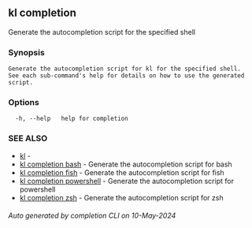 ## kl completion

Generate the autocompletion script for the specified shell

### Synopsis

```
Generate the autocompletion script for kl for the specified shell.
See each sub-command's help for details on how to use the generated script.

```

### Options

```
  -h, --help   help for completion
```

### SEE ALSO

* [kl](kl.md)  - 
* [kl completion bash](kl_completion_bash.md)  - Generate the autocompletion script for bash
* [kl completion fish](kl_completion_fish.md)  - Generate the autocompletion script for fish
* [kl completion powershell](kl_completion_powershell.md)  - Generate the autocompletion script for powershell
* [kl completion zsh](kl_completion_zsh.md)  - Generate the autocompletion script for zsh

###### Auto generated by completion CLI on 10-May-2024
